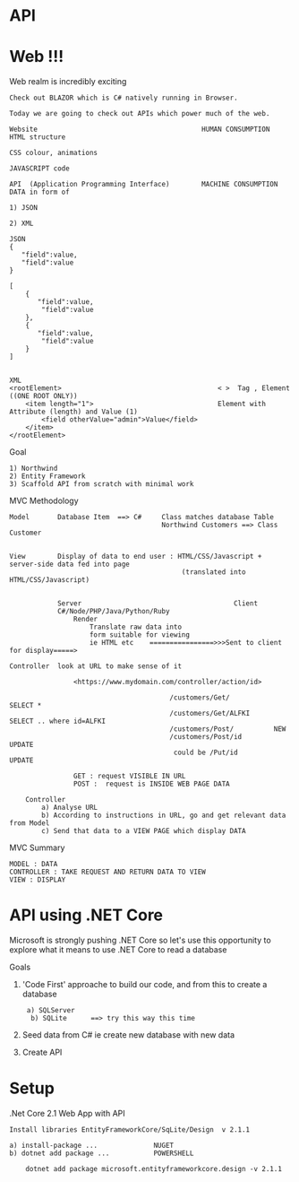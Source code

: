# API

# Web !!!

Web realm is incredibly exciting

    Check out BLAZOR which is C# natively running in Browser.
    
    Today we are going to check out APIs which power much of the web.
    
    Website 										HUMAN CONSUMPTION 	 HTML structure
    																	 CSS colour, animations
    																	 JAVASCRIPT code
    
    API  (Application Programming Interface) 		MACHINE CONSUMPTION  DATA in form of
    																		1) JSON 
    																		2) XML  
    
    JSON 
    {
       "field":value,
       "field":value
    }
    
    [
    	{
    	   "field":value,
       		"field":value
    	},
    	{
    	   "field":value,
       		"field":value
    	}
    ]
    
    
    XML
    <rootElement>  										< >  Tag , Element  ((ONE ROOT ONLY))
    	<item length="1">                               Element with Attribute (length) and Value (1)
    		<field otherValue="admin">Value</field>
    	</item>
    </rootElement>

Goal

    1) Northwind
    2) Entity Framework
    3) Scaffold API from scratch with minimal work

MVC Methodology

    Model  		Database Item  ==> C#     Class matches database Table
    									  Northwind Customers ==> Class Customer
    
    
    View 		Display of data to end user : HTML/CSS/Javascript + server-side data fed into page
    										   (translated into HTML/CSS/Javascript)
    
    
    			Server                           		    Client
    			C#/Node/PHP/Java/Python/Ruby
    				Render
    				    Translate raw data into
    				    form suitable for viewing
    				    ie HTML etc    ================>>>Sent to client for display=====>
    
    Controller  look at URL to make sense of it
    
    				<https://www.mydomain.com/controller/action/id>
    
    					                    /customers/Get/           SELECT *
    					                    /customers/Get/ALFKI      SELECT .. where id=ALFKI
    					                    /customers/Post/          NEW 
    					                    /customers/Post/id        UPDATE
    					                     could be /Put/id 		  UPDATE
    
    				GET : request VISIBLE IN URL
    				POST : 	request is INSIDE WEB PAGE DATA
    
    	Controller
    		a) Analyse URL
    		b) According to instructions in URL, go and get relevant data from Model
    		c) Send that data to a VIEW PAGE which display DATA

MVC Summary

    MODEL : DATA
    CONTROLLER : TAKE REQUEST AND RETURN DATA TO VIEW
    VIEW : DISPLAY

# API using .NET Core

Microsoft is strongly pushing .NET Core so let's use this opportunity to explore what it means to use .NET Core to read a database

Goals

1. 'Code First' approache to build our code, and from this to create a database

        a) SQLServer   
         b) SQLite      ==> try this way this time

2. Seed data from C# ie create new database with new data
3. Create API

# Setup

.Net Core 2.1 Web App with API

    Install libraries EntityFrameworkCore/SqLite/Design  v 2.1.1
    
    a) install-package ...     			NUGET
    b) dotnet add package ... 			POWERSHELL
    
    	dotnet add package microsoft.entityframeworkcore.design -v 2.1.1